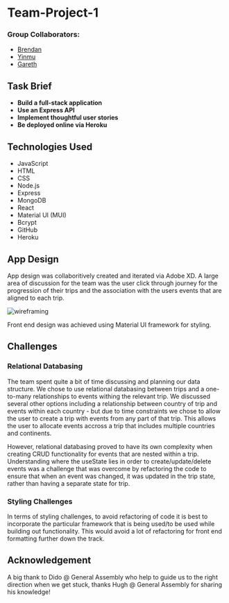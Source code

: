 # Team-Project-1

### Group Collaborators:
- [Brendan](https://github.com/brendan-young)
- [Yinmu](https://github.com/ymcodespace)
- [Gareth](https://github.com/gleekl)

## Task Brief

* **Build a full-stack application**
* **Use an Express API**
* **Implement thoughtful user stories**
* **Be deployed online via Heroku**

## Technologies Used

* JavaScript
* HTML
* CSS
* Node.js
* Express
* MongoDB
* React
* Material UI (MUI)
* Bcrypt
* GitHub
* Heroku

## App Design
App design was collaboritively created and iterated via Adobe XD. A large area of discussion for the team was the user click through journey for the progression of their trips and the association with the users events that are aligned to each trip. 

![wireframing](https://res.cloudinary.com/dtfpk4gbd/image/upload/v1659665485/Team%20Project%201%20GA/Screen_Shot_2022-08-05_at_12.09.04_pm_f8w3je.png)

Front end design was achieved using Material UI framework for styling. 



## Challenges
### Relational Databasing
The team spent quite a bit of time discussing and planning our data structure. We chose to use relational databasing between trips and a one-to-many relationships to events withing the relevant trip. We discussed several other options including a relationship between country of trip and events within each country - but due to time constraints we chose to allow the user to create a trip with events from any part of that trip. This allows the user to allocate events accross a trip that includes multiple countries and continents.

However, relational databasing proved to have its own complexity when creating CRUD functionality for events that are nested within a trip. Understanding where the useState lies in order to create/update/delete events was a challenge that was overcome by  refactoring the code to ensure that when an event was changed, it was updated in the trip state, rather than having a separate state for trip. 


### Styling Challenges
In terms of styling challenges, to avoid refactoring of code it is best to incorporate the particular framework that is being used/to be used while building out functionality. This would avoid a lot of refactoring for front end formatting further down the track. 


## Acknowledgement
A big thank to Dido @ General Assembly who help to guide us to the right direction when we get stuck, thanks Hugh @ General Assembly for sharing his knowledge!
